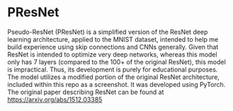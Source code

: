 # PResNet
Pseudo-ResNet (PResNet) is a simplified version of the ResNet deep learning architecture, applied to the MNIST dataset, intended to help me build experience using skip connections and CNNs generally. Given that ResNet is intended to optimize very deep networks, whereas this model only has 7 layers (compared to the 100+ of the original ResNet), this model is impractical. Thus, its development is purely for educational purposes. The model utilizes a modified portion of the original ResNet architecture, included within this repo as a screenshot. It was developed using PyTorch. The original paper describing ResNet can be found at https://arxiv.org/abs/1512.03385
